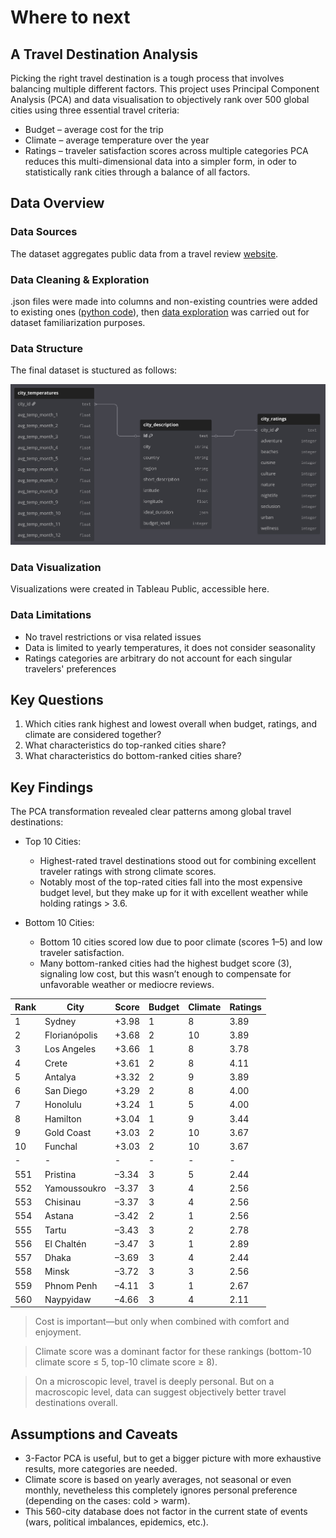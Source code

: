 # Where to next

## A Travel Destination Analysis

Picking the right travel destination is a tough process that involves balancing multiple different factors. 
This project uses Principal Component Analysis (PCA) and data visualisation to objectively rank over 500 global cities using three essential travel criteria:
- Budget – average cost for the trip
- Climate – average temperature over the year
- Ratings – traveler satisfaction scores across multiple categories
PCA reduces this multi-dimensional data into a simpler form, in oder to statistically rank cities through a balance of all factors. 


## Data Overview

### Data Sources

The dataset aggregates public data from a travel review [website](https://www.kaggle.com/datasets/furkanima/worldwide-travel-cities-ratings-and-climate).

### Data Cleaning & Exploration

.json files were made into columns and non-existing countries were added to existing ones ([python code](code/cities_cleaning.py)), then [data exploration](code/cities_exploration.ipynb) was carried out for dataset familiarization purposes.

### Data Structure

The final dataset is stuctured as follows:

  <img src="pictures/db_cities.jpg" alt="db_cities">



### Data Visualization

Visualizations were created in Tableau Public, accessible here.

### Data Limitations
- No travel restrictions or visa related issues
- Data is limited to yearly temperatures, it does not consider seasonality
- Ratings categories are arbitrary do not account for each singular travelers' preferences


## Key Questions

1.	Which cities rank highest and lowest overall when budget, ratings, and climate are considered together?
2.	What characteristics do top-ranked cities share?
3.	What characteristics do bottom-ranked cities share?


## Key Findings

The PCA transformation revealed clear patterns among global travel destinations:
- Top 10 Cities:
	- Highest-rated travel destinations stood out for combining excellent traveler ratings with strong climate scores.
	- Notably most of the top-rated cities fall into the most expensive budget level, but they make up for it with excellent weather while holding ratings > 3.6.

- Bottom 10 Cities:
	- Bottom 10 cities scored low due to poor climate (scores 1–5) and low traveler satisfaction.
	- Many bottom-ranked cities had the highest budget score (3), signaling low cost, but this wasn’t enough to compensate for unfavorable weather or mediocre reviews.
 
| Rank | City             |   Score   | Budget        | Climate        | Ratings        |
|------|------------------|-----------|---------------|----------------|----------------|
| 1    | Sydney           | +3.98     | 1             | 8              | 3.89           |
| 2    | Florianópolis    | +3.68     | 2             | 10             | 3.89           |
| 3    | Los Angeles      | +3.66     | 1             | 8              | 3.78           |
| 4    | Crete            | +3.61     | 2             | 8              | 4.11           |
| 5    | Antalya          | +3.32     | 2             | 9              | 3.89           |
| 6    | San Diego        | +3.29     | 2             | 8              | 4.00           |
| 7    | Honolulu         | +3.24     | 1             | 5              | 4.00           |
| 8    | Hamilton         | +3.04     | 1             | 9              | 3.44           |
| 9    | Gold Coast       | +3.03     | 2             | 10             | 3.67           |
| 10   | Funchal          | +3.03     | 2             | 10             | 3.67           |
| -    | -                | -         | -             | -              | -              |
| 551  | Pristina         | –3.34     | 3             | 5              | 2.44           |
| 552  | Yamoussoukro     | –3.37     | 3             | 4              | 2.56           |
| 553  | Chisinau         | –3.37     | 3             | 4              | 2.56           |
| 554  | Astana           | –3.42     | 2             | 1              | 2.56           |
| 555  | Tartu            | –3.43     | 3             | 2              | 2.78           |
| 556  | El Chaltén       | –3.47     | 3             | 1              | 2.89           |
| 557  | Dhaka            | –3.69     | 3             | 4              | 2.44           |
| 558  | Minsk            | –3.72     | 3             | 3              | 2.56           |
| 559  | Phnom Penh       | –4.11     | 3             | 1              | 2.67           |
| 560  | Naypyidaw        | –4.66     | 3             | 4              | 2.11           |

> Cost is important—but only when combined with comfort and enjoyment.

> Climate score was a dominant factor for these rankings (bottom-10 climate score ≤ 5, top-10 climate score ≥ 8).

> On a microscopic level, travel is deeply personal. But on a macroscopic level, data can suggest objectively better travel destinations overall.


## Assumptions and Caveats
- 3-Factor PCA is useful, but to get a bigger picture with more exhaustive results, more categories are needed.
- Climate score is based on yearly averages, not seasonal or even monthly, nevetheless this completely ignores personal preference (depending on the cases: cold > warm).
- This 560-city database does not factor in the current state of events (wars, political imbalances, epidemics, etc.).
